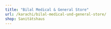 ```yaml
---
title: "Bilal Medical & General Store"
url: /karachi/bilal-medical-und-general-store/
shop: Sanitätshaus
---
```


